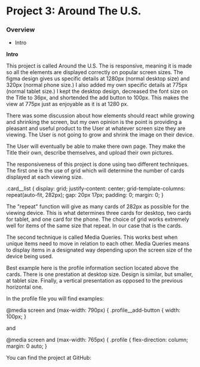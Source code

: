 # Project 3: Around The U.S.

### Overview

- Intro

**Intro**

This project is called Around the U.S. The is responsive, meaning it is made so all the elements are displayed correctly on popular screen sizes. The figma design gives us specific details at 1280px (normal desktop size) and 320px (normal phone size.) I also added my own specific details at 775px (normal tablet size.) I kept the desktop design, decreased the font size on the Title to 36px, and shortended the add button to 100px. This makes the view at 775px just as enjoyable as it is at 1280 px.

There was some discussion about how elements should react while growing and shrinking the screen, but my own opinion is the point is providing a pleasant and useful product to the User at whatever screen size they are viewing. The User is not going to grow and shrink the image on their device.

The User will eventually be able to make there own page. They make the Title their own, describe themselves, and upload their own pictures.

The responsiveness of this project is done using two different techniques. The first one is the use of grid which will determine the number of cards displayed at each viewing size.

.card\_\_list {
display: grid;
justify-content: center;
grid-template-columns: repeat(auto-fit, 282px);
gap: 20px 17px;
padding: 0;
margin: 0;
}

The "repeat" function will give as many cards of 282px as possible for the viewing device. This is what determines three cards for desktop, two cards for tablet, and one card for the phone. The choice of grid works extremely well for items of the same size that repeat. In our case that is the cards.

The second technique is called Media Queries. This works best when unique items need to move in relation to each other. Media Queries means to display items in a designated way depending upon the screen size of the device being used.

Best example here is the profile information section located above the cards. There is one prestation at desktop size. Design is similar, but smaller, at tablet size. Finally, a vertical presentation as opposed to the previous horizontal one.

In the profile file you will find examples:

@media screen and (max-width: 790px) {
.profile\_\_add-button {
width: 100px;
}

and

@media screen and (max-width: 765px) {
.profile {
flex-direction: column;
margin: 0 auto;
}

You can find the project at GitHub:
